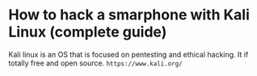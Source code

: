 # How to hack a smarphone with Kali Linux (complete guide)
Kali linux is an OS that is focused on pentesting and ethical hacking. It if totally free and open source.
`https://www.kali.org/`

